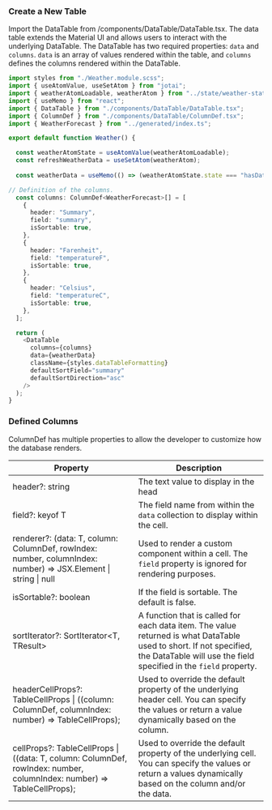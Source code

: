 ### Create a New Table

Import the DataTable from /components/DataTable/DataTable.tsx.  The data table extends the Material UI and allows users to interact with the underlying DataTable.   The DataTable has two required properties: `data` and `columns`.    `data` is an array of values rendered within the table, and `columns` defines the columns rendered within the DataTable.

```typescript
import styles from "./Weather.module.scss";
import { useAtomValue, useSetAtom } from "jotai";
import { weatherAtomLoadable, weatherAtom } from "../state/weather-state.ts";
import { useMemo } from "react";
import { DataTable } from "./components/DataTable/DataTable.tsx";
import { ColumnDef } from "./components/DataTable/ColumnDef.tsx";
import { WeatherForecast } from "../generated/index.ts";

export default function Weather() {

  const weatherAtomState = useAtomValue(weatherAtomLoadable);
  const refreshWeatherData = useSetAtom(weatherAtom);
  
  const weatherData = useMemo(() => (weatherAtomState.state === "hasData" ? weatherAtomState.data : []), [weatherAtomState]);

// Definition of the columns.
  const columns: ColumnDef<WeatherForecast>[] = [
    {
      header: "Summary",
      field: "summary",
      isSortable: true,
    },
    {
      header: "Farenheit",
      field: "temperatureF",
      isSortable: true,
    },
    {
      header: "Celsius",
      field: "temperatureC",
      isSortable: true,
    },
  ]; 

  return (
    <DataTable
	  columns={columns}
	  data={weatherData}
	  className={styles.dataTableFormatting}
	  defaultSortField="summary"
	  defaultSortDirection="asc"
    />
  );
}
```

### Defined Columns
ColumnDef has multiple properties to allow the developer to customize how the database renders.

| Property                                                                                                                  | Description                                                                                                                                                                               |
| ------------------------------------------------------------------------------------------------------------------------- | ----------------------------------------------------------------------------------------------------------------------------------------------------------------------------------------- |
| header?: string                                                                                                           | The text value to display in the head                                                                                                                                                     |
| field?: keyof T                                                                                                           | The field name from within the `data` collection to display within the cell.                                                                                                              |
| renderer?: (data: T, column: ColumnDef<T>, rowIndex: number, columnIndex: number) => JSX.Element \| string \| null        | Used to render a custom component within a cell.  The `field` property is ignored for rendering purposes.                                                                                 |
| isSortable?: boolean                                                                                                      | If the field is sortable.  The default is false.                                                                                                                                          |
| sortIterator?: SortIterator<T, TResult>                                                                                   | A function that is called for each data item.  The value returned is what DataTable used to short.  If not specified, the DataTable will use the field specified in the `field` property. |
| headerCellProps?: TableCellProps \| ((column: ColumnDef<T>, columnIndex: number) => TableCellProps);                      | Used to override the default property of the underlying header cell.  You can specify the values or return a value dynamically based on the column.                                       |
| cellProps?: TableCellProps \| ((data: T, column: ColumnDef<T>, rowIndex: number, columnIndex: number) => TableCellProps); | Used to override the default property of the underlying cell.  You can specify the values or return a values dynamically based on the column and/or the data.                             |
